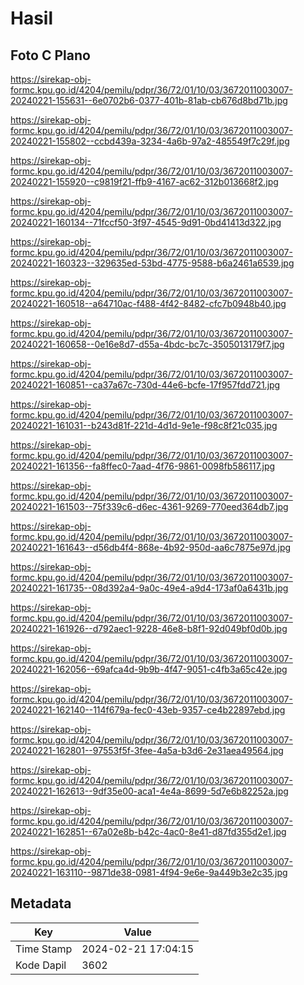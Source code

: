 # Hasil

## Foto C Plano

https://sirekap-obj-formc.kpu.go.id/4204/pemilu/pdpr/36/72/01/10/03/3672011003007-20240221-155631--6e0702b6-0377-401b-81ab-cb676d8bd71b.jpg

https://sirekap-obj-formc.kpu.go.id/4204/pemilu/pdpr/36/72/01/10/03/3672011003007-20240221-155802--ccbd439a-3234-4a6b-97a2-485549f7c29f.jpg

https://sirekap-obj-formc.kpu.go.id/4204/pemilu/pdpr/36/72/01/10/03/3672011003007-20240221-155920--c9819f21-ffb9-4167-ac62-312b013668f2.jpg

https://sirekap-obj-formc.kpu.go.id/4204/pemilu/pdpr/36/72/01/10/03/3672011003007-20240221-160134--71fccf50-3f97-4545-9d91-0bd41413d322.jpg

https://sirekap-obj-formc.kpu.go.id/4204/pemilu/pdpr/36/72/01/10/03/3672011003007-20240221-160323--329635ed-53bd-4775-9588-b6a2461a6539.jpg

https://sirekap-obj-formc.kpu.go.id/4204/pemilu/pdpr/36/72/01/10/03/3672011003007-20240221-160518--a64710ac-f488-4f42-8482-cfc7b0948b40.jpg

https://sirekap-obj-formc.kpu.go.id/4204/pemilu/pdpr/36/72/01/10/03/3672011003007-20240221-160658--0e16e8d7-d55a-4bdc-bc7c-3505013179f7.jpg

https://sirekap-obj-formc.kpu.go.id/4204/pemilu/pdpr/36/72/01/10/03/3672011003007-20240221-160851--ca37a67c-730d-44e6-bcfe-17f957fdd721.jpg

https://sirekap-obj-formc.kpu.go.id/4204/pemilu/pdpr/36/72/01/10/03/3672011003007-20240221-161031--b243d81f-221d-4d1d-9e1e-f98c8f21c035.jpg

https://sirekap-obj-formc.kpu.go.id/4204/pemilu/pdpr/36/72/01/10/03/3672011003007-20240221-161356--fa8ffec0-7aad-4f76-9861-0098fb586117.jpg

https://sirekap-obj-formc.kpu.go.id/4204/pemilu/pdpr/36/72/01/10/03/3672011003007-20240221-161503--75f339c6-d6ec-4361-9269-770eed364db7.jpg

https://sirekap-obj-formc.kpu.go.id/4204/pemilu/pdpr/36/72/01/10/03/3672011003007-20240221-161643--d56db4f4-868e-4b92-950d-aa6c7875e97d.jpg

https://sirekap-obj-formc.kpu.go.id/4204/pemilu/pdpr/36/72/01/10/03/3672011003007-20240221-161735--08d392a4-9a0c-49e4-a9d4-173af0a6431b.jpg

https://sirekap-obj-formc.kpu.go.id/4204/pemilu/pdpr/36/72/01/10/03/3672011003007-20240221-161926--d792aec1-9228-46e8-b8f1-92d049bf0d0b.jpg

https://sirekap-obj-formc.kpu.go.id/4204/pemilu/pdpr/36/72/01/10/03/3672011003007-20240221-162056--69afca4d-9b9b-4f47-9051-c4fb3a65c42e.jpg

https://sirekap-obj-formc.kpu.go.id/4204/pemilu/pdpr/36/72/01/10/03/3672011003007-20240221-162140--114f679a-fec0-43eb-9357-ce4b22897ebd.jpg

https://sirekap-obj-formc.kpu.go.id/4204/pemilu/pdpr/36/72/01/10/03/3672011003007-20240221-162801--97553f5f-3fee-4a5a-b3d6-2e31aea49564.jpg

https://sirekap-obj-formc.kpu.go.id/4204/pemilu/pdpr/36/72/01/10/03/3672011003007-20240221-162613--9df35e00-aca1-4e4a-8699-5d7e6b82252a.jpg

https://sirekap-obj-formc.kpu.go.id/4204/pemilu/pdpr/36/72/01/10/03/3672011003007-20240221-162851--67a02e8b-b42c-4ac0-8e41-d87fd355d2e1.jpg

https://sirekap-obj-formc.kpu.go.id/4204/pemilu/pdpr/36/72/01/10/03/3672011003007-20240221-163110--9871de38-0981-4f94-9e6e-9a449b3e2c35.jpg


## Metadata

| Key        | Value               |
| ---------- | ------------------- |
| Time Stamp | 2024-02-21 17:04:15 |
| Kode Dapil | 3602                |



